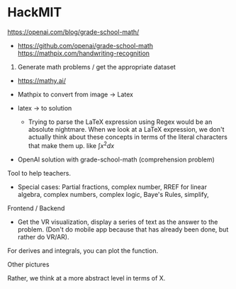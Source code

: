 # HackMIT
https://openai.com/blog/grade-school-math/
- https://github.com/openai/grade-school-math
https://mathpix.com/handwriting-recognition
1. Generate math problems / get the appropriate dataset
- https://mathy.ai/

- Mathpix to convert from image -> Latex
- latex -> to solution
	- Trying to parse the LaTeX expression using Regex would be an absolute nightmare. When we look at a LaTeX expression, we don't actually think about these concepts in terms of the literal characters that make them up.
like $\int x^2dx$
- OpenAI solution with grade-school-math (comprehension problem)

Tool to help teachers.
- Special cases: Partial fractions, complex number, RREF for linear algebra, complex numbers, complex logic,  Baye's Rules,  simplify, 

Frontend / Backend
- Get the VR visualization, display a series of text as the answer to the problem. (Don't do mobile app because that has already been done, but rather do VR/AR).

For derives and integrals, you can plot the function.

Other pictures

Rather, we think at a more abstract level in terms of X.